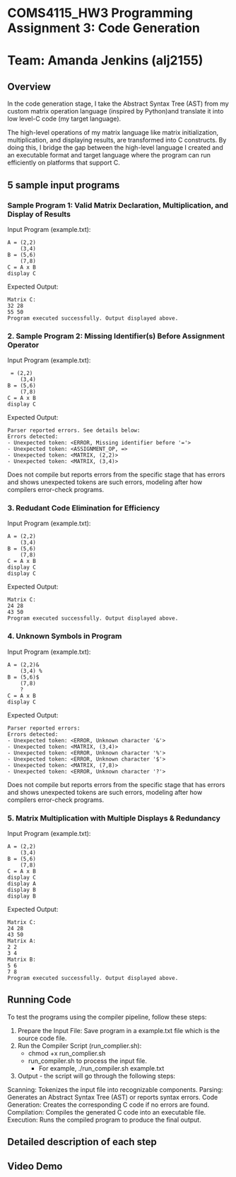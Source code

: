 # COMS4115_HW3 Programming Assignment 3: Code Generation
# Team: Amanda Jenkins (alj2155) 

## Overview
In the code generation stage, I take the Abstract Syntax Tree (AST) from my custom matrix operation language (inspired by Python)and translate it into low level-C code (my target language).

 The high-level operations of my matrix language like matrix initialization, multiplication, and displaying results, are transformed into C constructs. By doing this, I bridge the gap between the high-level language I created and an executable format and target language where the program can run efficiently on platforms that support C.

## 5 sample input programs

### Sample Program 1: Valid Matrix Declaration, Multiplication, and Display of Results


Input Program (example.txt):
```
A = (2,2)
    (3,4)
B = (5,6)
    (7,8)
C = A x B
display C
```


Expected Output:
```
Matrix C:
32 28 
55 50 
Program executed successfully. Output displayed above.
```

### 2. Sample Program 2: Missing Identifier(s) Before Assignment Operator

Input Program (example.txt):
```
 = (2,2)
    (3,4)
B = (5,6)
    (7,8)
C = A x B
display C
```


Expected Output:
```
Parser reported errors. See details below:
Errors detected:
- Unexpected token: <ERROR, Missing identifier before '='>
- Unexpected token: <ASSIGNMENT_OP, =>
- Unexpected token: <MATRIX, (2,2)>
- Unexpected token: <MATRIX, (3,4)>
``` 

Does not compile but reports errors from the specific stage that has errors and shows unexpected tokens are such errors, modeling after how compilers error-check programs.

### 3. Redudant Code Elimination for Efficiency

Input Program (example.txt):
```
A = (2,2)
    (3,4)
B = (5,6)
    (7,8)
C = A x B
display C
display C
```

Expected Output:
```
Matrix C:
24 28 
43 50 
Program executed successfully. Output displayed above.
```



### 4. Unknown Symbols in Program

Input Program (example.txt):
```
A = (2,2)&
    (3,4) %
B = (5,6)$
    (7,8)     
    ?
C = A x B
display C
```

Expected Output:
```
Parser reported errors:
Errors detected:
- Unexpected token: <ERROR, Unknown character '&'>
- Unexpected token: <MATRIX, (3,4)>
- Unexpected token: <ERROR, Unknown character '%'>
- Unexpected token: <ERROR, Unknown character '$'>
- Unexpected token: <MATRIX, (7,8)>
- Unexpected token: <ERROR, Unknown character '?'>
```
Does not compile but reports errors from the specific stage that has errors and shows unexpected tokens are such errors, modeling after how compilers error-check programs.



### 5. Matrix Multiplication with Multiple Displays & Redundancy 
Input Program (example.txt): 

```
A = (2,2)
    (3,4) 
B = (5,6)
    (7,8)   
C = A x B
display C
display A
display B
display B
```

Expected Output: 
```
Matrix C:
24 28 
43 50 
Matrix A:
2 2 
3 4 
Matrix B:
5 6 
7 8 
Program executed successfully. Output displayed above.
```

## Running Code 

To test the programs using the compiler pipeline, follow these steps:
1. Prepare the Input File: Save program in a example.txt file which is the source code file.
2. Run the Compiler Script (run_complier.sh): 
    * chmod +x run_complier.sh
    * run_compiler.sh to process the input file.
        *  For example, ./run_compiler.sh example.txt
3. Output - the script will go through the following steps:

Scanning: Tokenizes the input file into recognizable components.
Parsing: Generates an Abstract Syntax Tree (AST) or reports syntax errors.
Code Generation: Creates the corresponding C code if no errors are found.
Compilation: Compiles the generated C code into an executable file.
Execution: Runs the compiled program to produce the final output.

## Detailed description of each step


## Video Demo